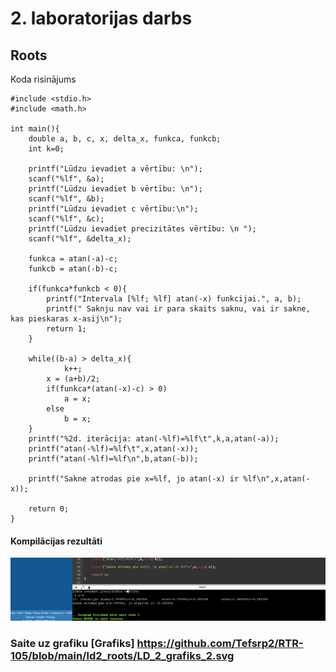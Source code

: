 # 2. laboratorijas darbs
## Roots
Koda risinājums
```
#include <stdio.h>
#include <math.h>

int main(){
    double a, b, c, x, delta_x, funkca, funkcb;
    int k=0;

    printf("Lūdzu ievadiet a vērtību: \n");
    scanf("%lf", &a);
    printf("Lūdzu ievadiet b vērtību: \n");
    scanf("%lf", &b);
    printf("Lūdzu ievadiet c vērtību:\n");
    scanf("%lf", &c);
    printf("Lūdzu ievadiet precizitātes vērtību: \n ");
    scanf("%lf", &delta_x);

    funkca = atan(-a)-c;
    funkcb = atan(-b)-c;

    if(funkca*funkcb < 0){
		printf("Intervala [%lf; %lf] atan(-x) funkcijai.", a, b);
		printf(" Saknju nav vai ir para skaits saknu, vai ir sakne, kas pieskaras x-asij\n");
		return 1;
	}

	while((b-a) > delta_x){
			k++;
		x = (a+b)/2;
		if(funkca*(atan(-x)-c) > 0)
			a = x;
		else
			b = x;
	}
	printf("%2d. iterācija: atan(-%lf)=%lf\t",k,a,atan(-a));
	printf("atan(-%lf)=%lf\t",x,atan(-x));
	printf("atan(-%lf)=%lf\n",b,atan(-b));

	printf("Sakne atrodas pie x=%lf, jo atan(-x) ir %lf\n",x,atan(-x));

	return 0;
}
```

#### Kompilācijas rezultāti
![This is an image](https://github.com/Tefsrp2/RTR-105/blob/main/ld2_roots/ld_2_result.png)



### Saite uz grafiku [Grafiks] https://github.com/Tefsrp2/RTR-105/blob/main/ld2_roots/LD_2_grafiks_2.svg
